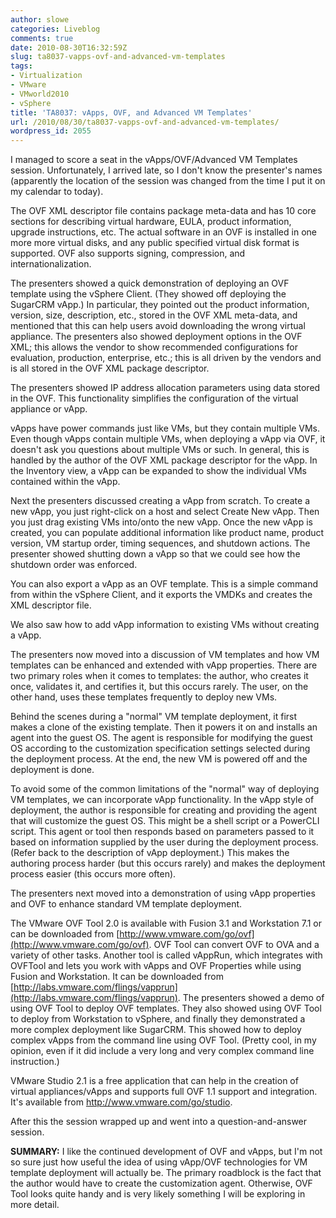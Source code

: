 ```yaml
---
author: slowe
categories: Liveblog
comments: true
date: 2010-08-30T16:32:59Z
slug: ta8037-vapps-ovf-and-advanced-vm-templates
tags:
- Virtualization
- VMware
- VMworld2010
- vSphere
title: 'TA8037: vApps, OVF, and Advanced VM Templates'
url: /2010/08/30/ta8037-vapps-ovf-and-advanced-vm-templates/
wordpress_id: 2055
---
```


I managed to score a seat in the vApps/OVF/Advanced VM Templates session. Unfortunately, I arrived late, so I don't know the presenter's names (apparently the location of the session was changed from the time I put it on my calendar to today).

The OVF XML descriptor file contains package meta-data and has 10 core sections for describing virtual hardware, EULA, product information, upgrade instructions, etc. The actual software in an OVF is installed in one more more virtual disks, and any public specified virtual disk format is supported. OVF also supports signing, compression, and internationalization.

The presenters showed a quick demonstration of deploying an OVF template using the vSphere Client. (They showed off deploying the SugarCRM vApp.) In particular, they pointed out the product information, version, size, description, etc., stored in the OVF XML meta-data, and mentioned that this can help users avoid downloading the wrong virtual appliance. The presenters also showed deployment options in the OVF XML; this allows the vendor to show recommended configurations for evaluation, production, enterprise, etc.; this is all driven by the vendors and is all stored in the OVF XML package descriptor.

The presenters showed IP address allocation parameters using data stored in the OVF. This functionality simplifies the configuration of the virtual appliance or vApp.

vApps have power commands just like VMs, but they contain multiple VMs. Even though vApps contain multiple VMs, when deploying a vApp via OVF, it doesn't ask you questions about multiple VMs or such. In general, this is handled by the author of the OVF XML package descriptor for the vApp. In the Inventory view, a vApp can be expanded to show the individual VMs contained within the vApp.

Next the presenters discussed creating a vApp from scratch. To create a new vApp, you just right-click on a host and select Create New vApp. Then you just drag existing VMs into/onto the new vApp. Once the new vApp is created, you can populate additional information like product name, product version, VM startup order, timing sequences, and shutdown actions. The presenter showed shutting down a vApp so that we could see how the shutdown order was enforced.

You can also export a vApp as an OVF template. This is a simple command from within the vSphere Client, and it exports the VMDKs and creates the XML descriptor file.

We also saw how to add vApp information to existing VMs without creating a vApp.

The presenters now moved into a discussion of VM templates and how VM templates can be enhanced and extended with vApp properties. There are two primary roles when it comes to templates: the author, who creates it once, validates it, and certifies it, but this occurs rarely. The user, on the other hand, uses these templates frequently to deploy new VMs.

Behind the scenes during a "normal" VM template deployment, it first makes a clone of the existing template. Then it powers it on and installs an agent into the guest OS. The agent is responsible for modifying the guest OS according to the customization specification settings selected during the deployment process. At the end, the new VM is powered off and the deployment is done.

To avoid some of the common limitations of the "normal" way of deploying VM templates, we can incorporate vApp functionality. In the vApp style of deployment, the author is responsible for creating and providing the agent that will customize the guest OS. This might be a shell script or a PowerCLI script. This agent or tool then responds based on parameters passed to it based on information supplied by the user during the deployment process. (Refer back to the description of vApp deployment.) This makes the authoring process harder (but this occurs rarely) and makes the deployment process easier (this occurs more often).

The presenters next moved into a demonstration of using vApp properties and OVF to enhance standard VM template deployment.

The VMware OVF Tool 2.0 is available with Fusion 3.1 and Workstation 7.1 or can be downloaded from [http://www.vmware.com/go/ovf](http://www.vmware.com/go/ovf). OVF Tool can convert OVF to OVA and a variety of other tasks. Another tool is called vAppRun, which integrates with OVFTool and lets you work with vApps and OVF Properties while using Fusion and Workstation. It can be downloaded from [http://labs.vmware.com/flings/vapprun](http://labs.vmware.com/flings/vapprun). The presenters showed a demo of using OVF Tool to deploy OVF templates. They also showed using OVF Tool to deploy from Workstation to vSphere, and finally they demonstrated a more complex deployment like SugarCRM. This showed how to deploy complex vApps from the command line using OVF Tool. (Pretty cool, in my opinion, even if it did include a very long and very complex command line instruction.)

VMware Studio 2.1 is a free application that can help in the creation of virtual appliances/vApps and supports full OVF 1.1 support and integration. It's available from http://www.vmware.com/go/studio.

After this the session wrapped up and went into a question-and-answer session.

**SUMMARY:** I like the continued development of OVF and vApps, but I'm not so sure just how useful the idea of using vApp/OVF technologies for VM template deployment will actually be. The primary roadblock is the fact that the author would have to create the customization agent. Otherwise, OVF Tool looks quite handy and is very likely something I will be exploring in more detail.

